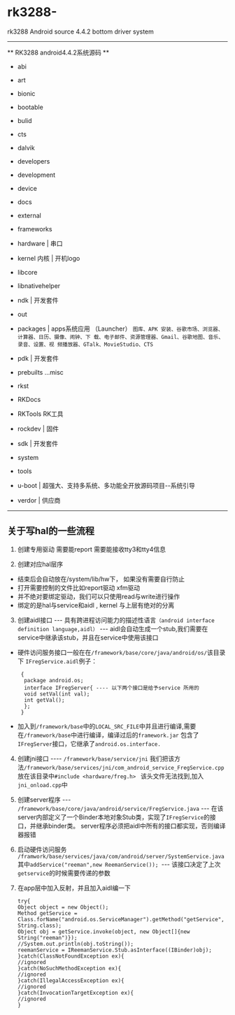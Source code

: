 # rk3288-
rk3288 Android source 4.4.2  bottom driver system

----------------------------------

** RK3288 android4.4.2系统源码 **

- abi
- art
- bionic
- bootable
- bulid
- cts
- dalvik
- developers
- development
- device
- docs
- external
- frameworks
- hardware    |  串口
- kernel 内核             | 开机logo
- libcore
- libnativehelper
- ndk     |  开发套件
- out
- packages          |  apps系统应用 （Launcher）
`图库、APK 安装、谷歌市场、浏览器、计算器、日历、摄像、闹钟、下
载、电子邮件、资源管理器、Gmail、谷歌地图、音乐、录音、设置、视
频播放器、GTalk、MovieStudio、CTS`

- pdk     |  开发套件
- prebuilts ...misc
- rkst
- RKDocs
- RKTools RK工具
- rockdev           |    固件
- sdk               | 开发套件
- system
- tools
- u-boot   |   超强大、支持多系统、多功能全开放源码项目--系统引导
- verdor     |   供应商

---------------------------------------------------------
## 关于写hal的一些流程 ##

1. 创建专用驱动
需要能report 需要能接收tty3和tty4信息

2. 创建对应hal层序 
 - 结束后会自动放在/system/lib/hw下， 如果没有需要自行防止
 - 打开需要控制的文件比如report驱动 xfm驱动
 - 并不绝对要绑定驱动，我们可以只使用read与write进行操作
 - 绑定的是hal与service和aidl , kernel 与上层有绝对的分离 

3. 创建aidl接口 
--- 具有跨进程访问能力的描述性语言`（android interface definition language,aidl）`
--- aidl会自动生成一个stub,我们需要在service中继承该stub，并且在service中使用该接口

 - 硬件访问服务接口一般在在`/framework/base/core/java/android/os/`该目录下
    `IFregService.aidl`例子： 

        {
         package android.os;
         interface IFregServer{ ---- 以下两个接口是给予service 所用的
         void setVal(int val);
         int getVal();
         };
        }

 - 加入到`/framework/base`中的`LOCAL_SRC_FILE`中并且进行编译,需要在`/framework/base`中进行编译，编译过后的`framework.jar` 包含了`IFregServer`接口，它继承了`android.os.interface.`

4. 创建jni接口
---- `/framework/base/service/jni`
我们把该方法`/framework/base/services/jni/com_android_service_FregService.cpp` 放在该目录中`#include <hardware/freg.h> `
该头文件无法找到,加入`jni_onload.cpp`中

5. 创建server程序
--- `/framework/base/core/java/android/service/FregService.java`
--- 在该server内部定义了一个Binder本地对象Stub类，实现了`IFregService`的接口，并继承binder类。
server程序必须把aidl中所有的接口都实现，否则编译器报错

6. 启动硬件访问服务
`/framwork/base/services/java/com/android/server/SystemService.java`
  其中`addService("reeman",new ReemanService()); `--- 该接口决定了上次`getservice`的时候需要传递的参数

7. 在app层中加入反射，并且加入aidl编一下

       try{
       Object object = new Object();
       Method getService = Class.forName("android.os.ServiceManager").getMethod("getService", String.class);
       Object obj = getService.invoke(object, new Object[]{new String("reeman")});
       //System.out.println(obj.toString());
       reemanService = IReemanService.Stub.asInterface((IBinder)obj);
       }catch(ClassNotFoundException ex){
       //ignored
       }catch(NoSuchMethodException ex){
       //ignored
       }catch(IllegalAccessException ex){
       //ignored
       }catch(InvocationTargetException ex){
       //ignored
       }
